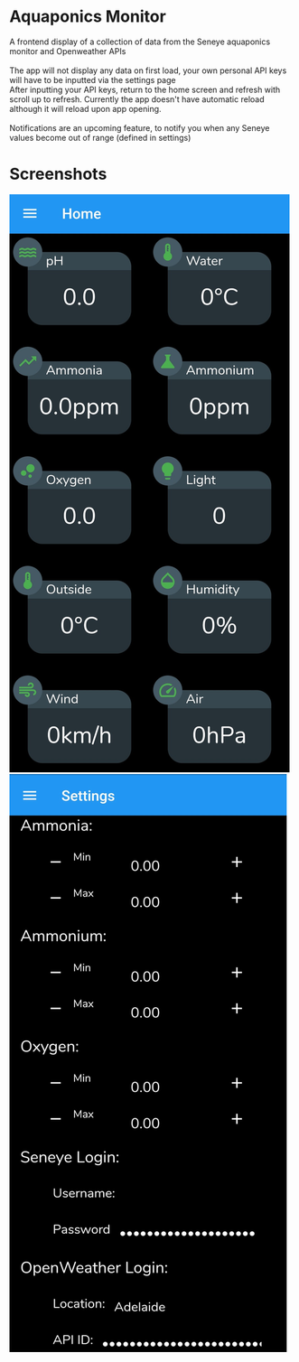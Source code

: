# Aquaponics Monitor

A frontend display of a collection of data from the Seneye aquaponics monitor and Openweather APIs
<br><br>
The app will not display any data on first load, your own personal API keys will have to be inputted via the settings page
<br>
After inputting your API keys, return to the home screen and refresh with scroll up to refresh. Currently the app doesn't have automatic reload although it will reload upon app opening.
<br><br>
Notifications are an upcoming feature, to notify you when any Seneye values become out of range (defined in settings)

# Screenshots
![](screenshots/Screenshot_20220203-122902.jpg)
![](screenshots/Screenshot_20220203-122931~2.jpg)